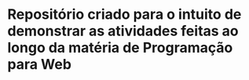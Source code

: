 # Repositório criado para o intuito de demonstrar as atividades feitas ao longo da matéria de Programação para Web
